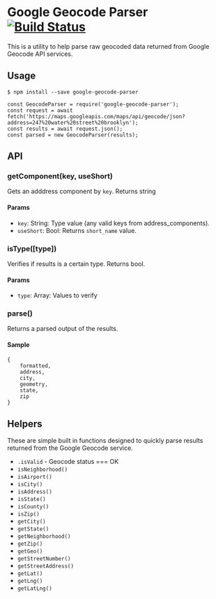 # Google Geocode Parser [![Build Status](https://travis-ci.org/seripap/Google-Geocode-Parser.svg?branch=master)](https://travis-ci.org/seripap/Google-Geocode-Parser)

This is a utility to help parse raw geocoded data returned from Google Geocode API services.

## Usage

```
$ npm install --save google-geocode-parser
```

```
const GeocodeParser = require('google-geocode-parser');
const request = await fetch('https://maps.googleapis.com/maps/api/geocode/json?address=247%20water%20street%20brooklyn');
const results = await request.json();
const parsed = new GeocodeParser(results);
```

## API

### getComponent(key, useShort)

Gets an adddress component by `key`. Returns string

#### Params

- `key`: String: Type value (any valid keys from address_components).
- `useShort`: Bool: Returns `short_name` value.

### isType([type])

Verifies if results is a certain type. Returns bool.

#### Params

- `type`: Array: Values to verify

### parse()

Returns a parsed output of the results.

#### Sample

```
{
    formatted,
    address,
    city,
    geometry,
    state,
    zip
}
```

## Helpers

These are simple built in functions designed to quickly parse results returned from the Google Geocode service.

- `.isValid` - Geocode status === OK
- `isNeighborhood()`
- `isAirport()`
- `isCity()`
- `isAddress()`
- `isState()`
- `isCounty()`
- `isZip()` 
- `getCity()`
- `getState()`
- `getNeighborhood()`
- `getZip()`
- `getGeo()`
- `getStreetNumber()`
- `getStreetAddress()`
- `getLat()`
- `getLng()`
- `getLatLng()`
